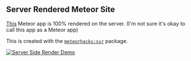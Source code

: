 ## Server Rendered Meteor Site

[This](http://server-rendered.meteor.com/) Meteor app is 100% rendered on the server.
(I'm not sure it's okay to call this app as a Meteor app)

This is created with the [`meteorhacks:ssr`](https://atmospherejs.com/meteorhacks/ssr) package.

[![Server Side Render Demo](https://cldup.com/MM8S3759Vz.png)](http://server-rendered.meteor.com/)